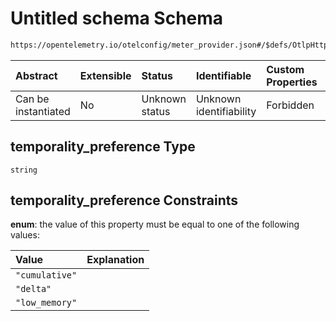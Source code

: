 # Untitled schema Schema

```txt
https://opentelemetry.io/otelconfig/meter_provider.json#/$defs/OtlpHttpMetricExporter/properties/temporality_preference
```



| Abstract            | Extensible | Status         | Identifiable            | Custom Properties | Additional Properties | Access Restrictions | Defined In                                                                     |
| :------------------ | :--------- | :------------- | :---------------------- | :---------------- | :-------------------- | :------------------ | :----------------------------------------------------------------------------- |
| Can be instantiated | No         | Unknown status | Unknown identifiability | Forbidden         | Allowed               | none                | [meter\_provider.json\*](../schema/meter_provider.json "open original schema") |

## temporality\_preference Type

`string`

## temporality\_preference Constraints

**enum**: the value of this property must be equal to one of the following values:

| Value          | Explanation |
| :------------- | :---------- |
| `"cumulative"` |             |
| `"delta"`      |             |
| `"low_memory"` |             |
